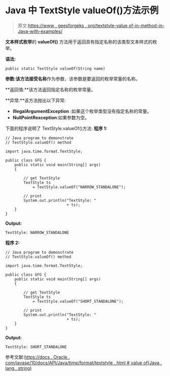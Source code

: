 # Java 中 TextStyle valueOf()方法示例

> 原文:[https://www . geesforgeks . org/textstyle-value of-in-method-in-Java-with-examples/](https://www.geeksforgeeks.org/textstyle-valueof-method-in-java-with-examples/)

**文本样式枚举**的 **valueOf()** 方法用于返回具有指定名称的该类型文本样式的枚举。

**语法:**

```
public static TextStyle valueOf(String name)

```

**参数:**该方法接受**名称**作为参数，该参数是要返回的枚举常量的名称。

**返回值:**该方法返回指定名称的枚举常量。

**异常:**该方法抛出以下异常:

*   **IllegalArgumentException** :如果这个枚举类型没有指定名称的常量。
*   **NullPointRexception**:如果参数为空。

下面的程序说明了 TextStyle.valueOf()方法:
**程序 1:**

```
// Java program to demonstrate
// TextStyle.valueOf() method

import java.time.format.TextStyle;

public class GFG {
    public static void main(String[] args)
    {

        // get TextStyle
        TextStyle ts
            = TextStyle.valueOf("NARROW_STANDALONE");

        // print
        System.out.println("TextStyle: "
                           + ts);
    }
}
```

**Output:**

```
TextStyle: NARROW_STANDALONE

```

**程序 2:**

```
// Java program to demonstrate
// TextStyle.valueOf() method

import java.time.format.TextStyle;

public class GFG {
    public static void main(String[] args)
    {

        // get TextStyle
        TextStyle ts
            = TextStyle.valueOf("SHORT_STANDALONE");

        // print
        System.out.println("TextStyle: "
                           + ts);
    }
}
```

**Output:**

```
TextStyle: SHORT_STANDALONE

```

参考文献:[https://docs . Oracle . com/javase/10/docs/API/Java/time/format/textstyle . html # value of(Java . lang . string)](https://docs.oracle.com/javase/10/docs/api/java/time/format/TextStyle.html#valueOf(java.lang.String))